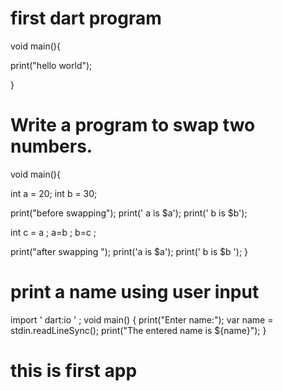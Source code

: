 # first dart program

void main(){

print("hello world");

}

# Write a program to swap two numbers.



void main(){

  int a = 20;
  int b = 30;

  print("before swapping");
  print(' a is $a');
  print(' b is $b');

  int c = a ;
  a=b ;
  b=c ;

  print("after swapping ");
  print('a is $a');
  print(' b is $b ');
}
 # print a name using user input 

import ' dart:io ' ;
void main() {
  print("Enter name:");
  var name  = stdin.readLineSync();
  print("The entered name is ${name}");
}


# this is first app

